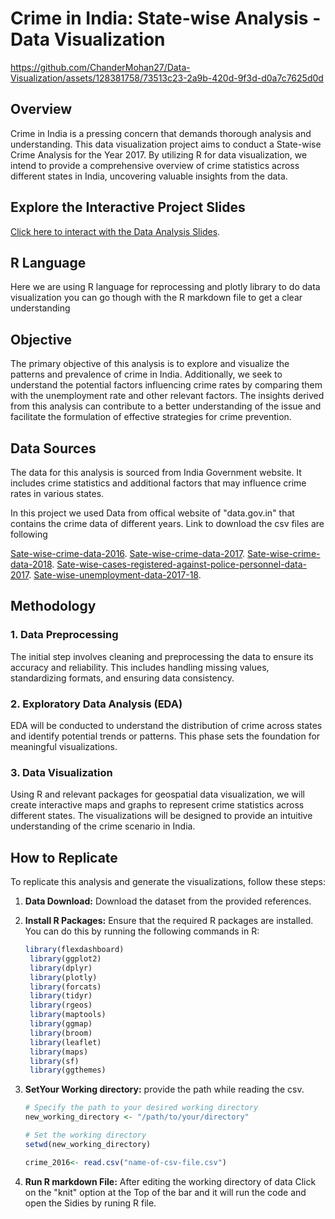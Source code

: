 # Crime in India: State-wise Analysis - Data Visualization


https://github.com/ChanderMohan27/Data-Visualization/assets/128381758/73513c23-2a9b-420d-9f3d-d0a7c7625d0d



## Overview

Crime in India is a pressing concern that demands thorough analysis and understanding. This data visualization project aims to conduct a State-wise Crime Analysis for the Year 2017. By utilizing R for data visualization, we intend to provide a comprehensive overview of crime statistics across different states in India, uncovering valuable insights from the data.

## Explore the Interactive Project Slides

[Click here to interact with the Data Analysis Slides](https://rpubs.com/Chander26/1035407).

## R Language 

Here we are using R language  for reprocessing and plotly library to do data visualization you can go though with the R markdown file to get a clear understanding 

## Objective 

The primary objective of this analysis is to explore and visualize the patterns and prevalence of crime in India. Additionally, we seek to understand the potential factors influencing crime rates by comparing them with the unemployment rate and other relevant factors. The insights derived from this analysis can contribute to a better understanding of the issue and facilitate the formulation of effective strategies for crime prevention.

## Data Sources

The data for this analysis is sourced from India Government website. It includes crime statistics and additional factors that may influence crime rates in various states.

In this project we used Data from offical website of "data.gov.in"  that contains the crime data of different years. Link to download the csv files are following 

[Sate-wise-crime-data-2016](https://data.gov.in/resource/stateut-crime-head-wise-violent-crimes-incidence-during-2016).
[Sate-wise-crime-data-2017](https://data.gov.in/resource/stateut-crime-head-wise-violent-crimes-during-2017).
[Sate-wise-crime-data-2018](https://data.gov.in/resource/stateut-crime-head-wise-violent-crimes-during-2018).
[Sate-wise-cases-registered-against-police-personnel-data-2017](https://data.gov.in/resource/stateut-wise-cases-registered-against-police-personnel-during-2017).
[Sate-wise-unemployment-data-2017-18](https://data.gov.in/resource/stateut-wise-unemployment-rate-usual-status-psss-age-group-15-29-years-during-2017-18).



## Methodology

### 1. Data Preprocessing

The initial step involves cleaning and preprocessing the data to ensure its accuracy and reliability. This includes handling missing values, standardizing formats, and ensuring data consistency.

### 2. Exploratory Data Analysis (EDA)

EDA will be conducted to understand the distribution of crime across states and identify potential trends or patterns. This phase sets the foundation for meaningful visualizations.

### 3. Data Visualization

Using R and relevant packages for geospatial data visualization, we will create interactive maps and graphs to represent crime statistics across different states. The visualizations will be designed to provide an intuitive understanding of the crime scenario in India.

## How to Replicate

To replicate this analysis and generate the visualizations, follow these steps:

1. **Data Download:** Download the dataset from the provided references.

2. **Install R Packages:** Ensure that the required R packages are installed. You can do this by running the following commands in R:

   ```R
   library(flexdashboard)
    library(ggplot2)
    library(dplyr)
    library(plotly)
    library(forcats)
    library(tidyr)
    library(rgeos)
    library(maptools)
    library(ggmap)
    library(broom)
    library(leaflet)
    library(maps)
    library(sf)
    library(ggthemes)
   
3.  **SetYour Working directory:**  provide the path while reading the csv. 
    ```R
    # Specify the path to your desired working directory
    new_working_directory <- "/path/to/your/directory"

    # Set the working directory
    setwd(new_working_directory)

    crime_2016<- read.csv("name-of-csv-file.csv")

4.  **Run R markdown File:**  After editing the working directory of data 
    Click on the  "knit" option at the Top of the bar and it will run the code and open the Sidies by runing R file. 

    
